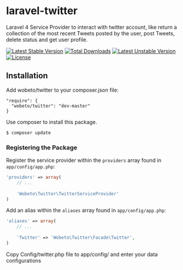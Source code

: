 laravel-twitter
===============

Laravel 4 Service Provider to interact with twitter account, like return a collection of the most recent Tweets posted by the user, post Tweets, delete status and get user profile.

[![Latest Stable Version](https://poser.pugx.org/wobeto/twitter/v/stable.svg)](https://packagist.org/packages/wobeto/twitter) [![Total Downloads](https://poser.pugx.org/wobeto/twitter/downloads.svg)](https://packagist.org/packages/wobeto/twitter) [![Latest Unstable Version](https://poser.pugx.org/wobeto/twitter/v/unstable.svg)](https://packagist.org/packages/wobeto/twitter) [![License](https://poser.pugx.org/wobeto/twitter/license.svg)](https://packagist.org/packages/wobeto/twitter)


## Installation

Add wobeto/twitter to your composer.json file:

```
"require": {
  "wobeto/twitter": "dev-master"
}
```

Use composer to install this package.

```
$ composer update
```

### Registering the Package

Register the service provider within the ```providers``` array found in ```app/config/app.php```:

```php
'providers' => array(
	// ...
	
	'Wobeto\Twitter\TwitterServiceProvider'
)
```

Add an alias within the ```aliases``` array found in ```app/config/app.php```:


```php
'aliases' => array(
	// ...
	
	'Twitter' => 'Wobeto\Twitter\Facade\Twitter',
)
```

Copy Config/twitter.php file to app/config/ and enter your data configurations
